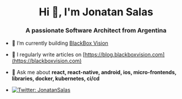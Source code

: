 <h1 align="center">Hi 👋, I'm Jonatan Salas</h1>
<h3 align="center">A passionate Software Architect from Argentina </h3>

- 🔭 I’m currently building [BlackBox Vision]([https://www.blackbox-vision.tech](https://blackboxvision.com))

- 📝 I regularly write articles on [https://blog.blackboxvision.com](https://blackboxvision.com)

- 💬 Ask me about **react, react-native, android, ios, micro-frontends, libraries, docker, kubernetes, ci/cd**

- [![Twitter: JonatanSalas](https://img.shields.io/twitter/follow/jonatan_salas)](https://twitter.com/jonatan_salas)

<!--

### Hi there 👋

**JonatanSalas/JonatanSalas** is a ✨ _special_ ✨ repository because its `README.md` (this file) appears on your GitHub profile.

Here are some ideas to get you started:

- 🔭 I’m currently working on ...
- 🌱 I’m currently learning ...
- 👯 I’m looking to collaborate on ...
- 🤔 I’m looking for help with ...
- 💬 Ask me about ...
- 📫 How to reach me: ...
- 😄 Pronouns: ...
- ⚡ Fun fact: ...
-->

